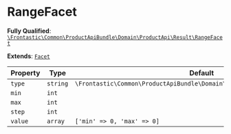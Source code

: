 #  RangeFacet

**Fully Qualified**: [`\Frontastic\Common\ProductApiBundle\Domain\ProductApi\Result\RangeFacet`](../../../../../../src/php/ProductApiBundle/Domain/ProductApi/Result/RangeFacet.php)

**Extends**: [`Facet`](Facet.md)

Property|Type|Default|Description
--------|----|-------|-----------
`type`|`string`|`\Frontastic\Common\ProductApiBundle\Domain\ProductApi\Facets::TYPE_RANGE`|
`min`|`int`||
`max`|`int`||
`step`|`int`||
`value`|`array`|`['min' => 0, 'max' => 0]`|

